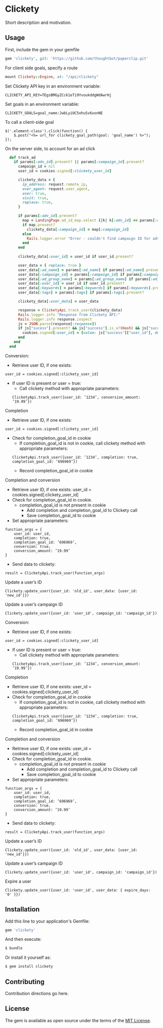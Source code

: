 # Clickety
Short description and motivation.

## Usage
First, include the gem in your gemfile
```ruby
gem 'clickety', git: 'https://github.com/thoughtbot/paperclip.git'
```

For client side goals, specify a route
```ruby
mount Clickety::Engine, at: "/api/clickety"
```

Set Clickety API key in an environment variable:
```
CLICKETY_API_KEY=TEgsBMGyZCck1eTi9YvoukddgWdAwrHj
```

Set goals in an environment variable:
```
CLICKETY_GOALS=goal_name:JwbLyiUC5ohuSv6xonNE
```

To call a client-side goal
```
$('.element-class').click(function() {
	$.post("<%= url_for clickety_goal_path(goal: 'goal_name') %>");
});
```

On the server side, to account for an ad click
```ruby
  def track_ad
    if params[:adv_id].present? || params[:campaign_id].present?
      campaign_id = nil
      user_id = cookies.signed[:clickety_user_id]

      clickety_data = {
        ip_address: request.remote_ip,
        user_agent: request.user_agent,
        user: true,
        visit: true,
        replace: true,
      }

      if params[:adv_id].present?
        map = LandingPage.ad_id_map.select {|k| k[:adv_id] == params[:adv_id].to_i }.first
        if map.present?
          clickety_data[:campaign_id] = map[:campaign_id]
        else
          Rails.logger.error "Error - couldn't find campaign ID for adv ID: #{params[:adv_id]}"
        end
      end
      
      clickety_data[:user_id] = user_id if user_id.present?

      user_data = { replace: true }
      user_data[:ad_name] = params[:ad_name] if params[:ad_name].present?
      user_data[:campaign_id] = params[:campaign_id] if params[:campaign_id].present? && campaign_id.blank?
      user_data[:ad_group_name] = params[:ad_group_name] if params[:ad_group_name].present?
      user_data[:user_id] = user_id if user_id.present?
      user_data[:keywords] = params[:keywords] if params[:keywords].present?
      user_data[:tags] = params[:tags] if params[:tags].present?

      clickety_data[:user_data] = user_data

      response = ClicketyApi.track_user(clickety_data)
      Rails.logger.info "Response from Clickety API:"
      Rails.logger.info response.inspect
      js = JSON.parse(response[:response])
      if js["sucess"].present? && js["success"].is_a?(Hash) && js["success"]["user_id"].present?
        cookies.signed[:user_id] = {value: js["success"]["user_id"], domain: 'roommates.com'}
      end
    end
  end
```

Conversion:

- Retrieve user ID, if one exists:
```
user_id = cookies.signed[:clickety_user_id]
```
- If user ID is present or user = true:
  - Call clickety method with appropriate parameters: 
  ```
  ClicketyApi.track_user({user_id: ’1234’, conversion_amount: ’19.99’})
  ```

Completion

- Retrieve user ID, if one exists:
```
user_id = cookies.signed[:clickety_user_id]
```
- Check for completion_goal_id in cookie
  - If completion_goal_id is not in cookie, call clickety method with appropriate parameters:
  ```
  ClicketyApi.track_user({user_id: ’1234’, completion: true, completion_goal_id: ’696969’})
  ```
  - Record completion_goal_id in cookie

Completion and conversion

- Retrieve user ID, if one exists: user_id = cookies.signed[:clickety_user_id]
- Check for completion_goal_id in cookie.
  - completion_goal_id is not present in cookie
    - Add completion and completion_goal_id to Clickety call
    - Save completion_goal_id to cookie
- Set appropriate parameters: 
```
function_args = {
	user_id: user_id, 
	completion: true, 
	completion_goal_id: ’696969’, 
	conversion: true, 
	conversion_amount: ’19.99’
}
```
- Send data to clickety: 
```
result = ClicketyApi.track_user(function_args)
```

Update a user’s ID

```
Clickety.update_user({user_id: 'old_id', user_data: {user_id: 'new_id'}})
```

Update a user’s campaign ID

```
Clickety.update_user({user_id: 'user_id', campaign_id: 'campaign_id'})
```

Conversion:

- Retrieve user ID, if one exists: 
```
user_id = cookies.signed[:clickety_user_id]
```
- If user ID is present or user = true:
  - Call clickety method with appropriate parameters: 
  ```
  ClicketyApi.track_user({user_id: ’1234’, conversion_amount: ’19.99’})
  ```

Completion

- Retrieve user ID, if one exists: user_id = cookies.signed[:clickety_user_id]
- Check for completion_goal_id in cookie
  - If completion_goal_id is not in cookie, call clickety method with appropriate parameters:
  ```
  ClicketyApi.track_user({user_id: ’1234’, completion: true, completion_goal_id: ’696969’})
  ```
  - Record completion_goal_id in cookie

Completion and conversion

- Retrieve user ID, if one exists: user_id = cookies.signed[:clickety_user_id]
- Check for completion_goal_id in cookie.
  - completion_goal_id is not present in cookie
    - Add completion and completion_goal_id to Clickety call
    - Save completion_goal_id to cookie
- Set appropriate parameters: 
```
function_args = {
	user_id: user_id, 
	completion: true, 
	completion_goal_id: ’696969’, 
	conversion: true, 
	conversion_amount: ’19.99’
}
```
- Send data to clickety: 
```
result = ClicketyApi.track_user(function_args)
```

Update a user’s ID
```
Clickety.update_user({user_id: 'old_id', user_data: {user_id: 'new_id'}})
```

Update a user’s campaign ID
```
Clickety.update_user({user_id: 'user_id', campaign_id: 'campaign_id'})
```

Expire a user
```
Clickety.update_user({user_id: 'user_id', user_data: { expire_days: '0' }})
```

## Installation
Add this line to your application's Gemfile:

```ruby
gem 'clickety'
```

And then execute:
```bash
$ bundle
```

Or install it yourself as:
```bash
$ gem install clickety
```

## Contributing
Contribution directions go here.

## License
The gem is available as open source under the terms of the [MIT License](http://opensource.org/licenses/MIT).
